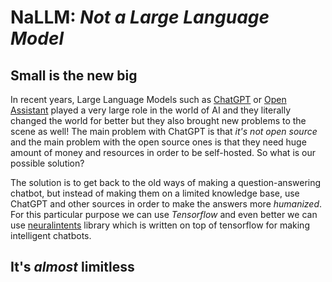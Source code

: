 # NaLLM: _Not a Large Language Model_

## Small is the new big

In recent years, Large Language Models such as [ChatGPT](https://chat.openai.com) or [Open Assistant](https://open-assistant.io) played a very large role in the world of AI and they literally changed the world for better but they also brought new problems to the scene as well! The main problem with ChatGPT is that _it's not open source_ and the main problem with the open source ones is that they need huge amount of money and resources in order to be self-hosted. So what is our possible solution?

The solution is to get back to the old ways of making a question-answering chatbot, but instead of making them on a limited knowledge base, use ChatGPT and other sources in order to make the answers more _humanized_. For this particular purpose we can use _Tensorflow_ and even better we can use [neuralintents](https://github.com/neuralnine/neuralintents) library which is written on top of tensorflow for making intelligent chatbots.

## It's _almost_ limitless